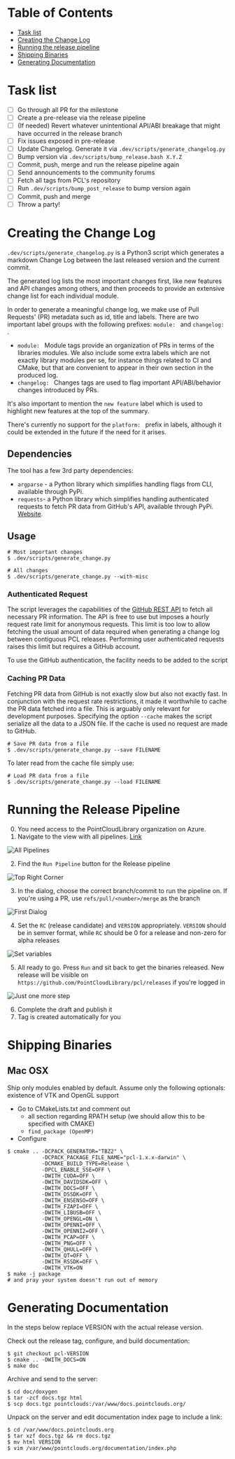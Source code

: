 # Table of Contents

- [Task list](#task-list)
- [Creating the Change Log](#creating-the-change-log)
- [Running the release pipeline](#running-the-release-pipeline)
- [Shipping Binaries](#shipping-binaries)
- [Generating Documentation](#generating-documentation)

# Task list
- [ ] Go through all PR for the milestone
- [ ] Create a pre-release via the release pipeline
- [ ] (If needed) Revert whatever unintentional API/ABI breakage that might have occurred in the release branch
- [ ] Fix issues exposed in pre-release
- [ ] Update Changelog. Generate it via `.dev/scripts/generate_changelog.py`
- [ ] Bump version via `.dev/scripts/bump_release.bash X.Y.Z`
- [ ] Commit, push, merge and run the release pipeline again
- [ ] Send announcements to the community forums
- [ ] Fetch all tags from PCL's repository
- [ ] Run `.dev/scripts/bump_post_release` to bump version again
- [ ] Commit, push and merge
- [ ] Throw a party!

# Creating the Change Log

`.dev/scripts/generate_changelog.py` is a Python3 script which generates a markdown Change Log between the last released version and the current commit.

The generated log lists the most important changes first, like new features and API changes among others, and then proceeds to provide an extensive change list for each individual module.

In order to generate a meaningful change log, we make use of Pull Requests' (PR) metadata such as id, title and labels. There are two important label groups with the following prefixes: `module: ` and `changelog: `.

- `module: ` Module tags provide an organization of PRs in terms of the libraries modules. We also include some extra labels which are not exactly library modules per se, for instance things related to CI and CMake, but that are convenient to appear in their own section in the produced log.
- `changelog: ` Changes tags are used to flag important API/ABI/behavior changes introduced by PRs.

It's also important to mention the `new feature` label which is used to highlight new features at the top of the summary.

There's currently no support for the `platform: ` prefix in labels, although it could be extended in the future if the need for it arises.

## Dependencies

The tool has a few 3rd party dependencies:
- `argparse` - a Python library which simplifies handling flags from CLI, available through PyPi.
- `requests`- a Python library which simplifies handling authenticated requests to fetch PR data from GitHub's API, available through PyPi. [Website](http://docs.python-requests.org/en/master/).

## Usage

```
# Most important changes
$ .dev/scripts/generate_change.py

# All changes
$ .dev/scripts/generate_change.py --with-misc
```

### Authenticated Request

The script leverages the capabilities of the [GitHub REST API](https://developer.github.com/v3/) to fetch all necessary PR information. The API is free to use but imposes a hourly request rate limit for anonymous requests. This limit is too low to allow fetching the usual amount of data required when generating a change log between contiguous PCL releases. Performing user authenticated requests raises this limit but requires a GitHub account.

To use the GitHub authentication, the facility needs to be added to the script

### Caching PR Data

Fetching PR data from GitHub is not exactly slow but also not exactly fast. In conjunction with the request rate restrictions, it made it worthwhile to cache the PR data fetched into a file. This is arguably only relevant for development purposes. Specifying the option `--cache` makes the script serialize all the data to a JSON file. If the cache is used no request are made to GitHub.

```
# Save PR data from a file
$ .dev/scripts/generate_change.py --save FILENAME
```
To later read from the cache file simply use:
```
# Load PR data from a file
$ .dev/scripts/generate_change.py --load FILENAME
```

# Running the Release Pipeline

0. You need access to the PointCloudLibrary organization on Azure.
1. Navigate to the view with all pipelines. [Link](https://dev.azure.com/PointCloudLibrary/pcl/_build?view=folders)

![All Pipelines](images/all-pipelines.png)

2. Find the `Run Pipeline` button for the Release pipeline

![Top Right Corner](images/run-release.png)

3. In the dialog, choose the correct branch/commit to run the pipeline on. If you're using a PR, use `refs/pull/<number>/merge` as the branch

![First Dialog](images/run-dialog.png)

4. Set the `RC` (release candidate) and `VERSION` appropriately. `VERSION` should be in semver format, while `RC` should be 0 for a release and non-zero for alpha releases

![Set variables](imeages/set-variables.png)

5. All ready to go. Press `Run` and sit back to get the binaries released. New release will be visible on `https://github.com/PointCloudLibrary/pcl/releases` if you're logged in

![Just one more step](images/ready-to-run.png)

6. Complete the draft and publish it
7. Tag is created automatically for you

# Shipping Binaries
## Mac OSX
Ship only modules enabled by default. Assume only the following optionals: existence of VTK and OpenGL support

* Go to CMakeLists.txt and comment out
  * all section regarding RPATH setup (we should allow this to be specified with CMAKE)
  * `find_package (OpenMP)`
* Configure
```shell
$ cmake .. -DCPACK_GENERATOR="TBZ2" \
           -DCPACK_PACKAGE_FILE_NAME="pcl-1.x.x-darwin" \
           -DCMAKE_BUILD_TYPE=Release \
           -DPCL_ENABLE_SSE=OFF \
           -DWITH_CUDA=OFF \
           -DWITH_DAVIDSDK=OFF \
           -DWITH_DOCS=OFF \
           -DWITH_DSSDK=OFF \
           -DWITH_ENSENSO=OFF \
           -DWITH_FZAPI=OFF \
           -DWITH_LIBUSB=OFF \
           -DWITH_OPENGL=ON \
           -DWITH_OPENNI=OFF \
           -DWITH_OPENNI2=OFF \
           -DWITH_PCAP=OFF \
           -DWITH_PNG=OFF \
           -DWITH_QHULL=OFF \
           -DWITH_QT=OFF \
           -DWITH_RSSDK=OFF \
           -DWITH_VTK=ON
$ make -j package
# and pray your system doesn't run out of memory
```

# Generating Documentation

In the steps below replace VERSION with the actual release version.

Check out the release tag, configure, and build documentation:

```shell
$ git checkout pcl-VERSION
$ cmake .. -DWITH_DOCS=ON 
$ make doc
```

Archive and send to the server:

```shell
$ cd doc/doxygen
$ tar -zcf docs.tgz html
$ scp docs.tgz pointclouds:/var/www/docs.pointclouds.org/
```

Unpack on the server and edit documentation index page to include a link:

```shell
$ cd /var/www/docs.pointclouds.org
$ tar xzf docs.tgz && rm docs.tgz
$ mv html VERSION
$ vim /var/www/pointclouds.org/documentation/index.php
```
